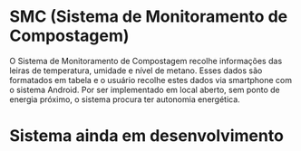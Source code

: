 # SMC (Sistema de Monitoramento de Compostagem)
O Sistema de Monitoramento de Compostagem recolhe informações das leiras de temperatura, umidade e nível de metano. 
Esses dados são formatados em tabela e o usuário recolhe estes dados via smartphone com o sistema Android. 
Por ser implementado em local aberto, sem ponto  de energia próximo, o sistema procura ter autonomia energética.


# Sistema ainda em desenvolvimento
